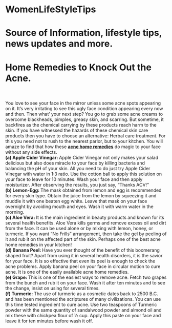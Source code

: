 # WomenLifeStyleTips
Source of Information, lifestyle tips, news updates and more.
=================

<H1>Home Remedies to Knock Out the Acne.</H1>
<br><br>
You love to see your face in the mirror unless some acne spots appearing on it.  It’s very irritating to see this ugly face condition appearing every now and then. Then what’ your next step? You go to grab some acne creams to overcome blackheads, pimples, greasy skin, and scarring. But sometime, it backfires as the chemical carrying by these products reach harm to the skin. If you have witnessed the hazards of these chemical skin care products then you have to choose an alternative: Herbal care treatment. For this you need not to rush to the nearest parlor, but to your kitchen. You will amaze to find that how these <b><a href="http://www.thelivingpress.com/beauty/skincare/">acne home remedies</a></b> do magic to your face without any side effects.
<br>
<b> (a) Apple Cider Vinegar: </b>
Apple Cider Vinegar not only makes your salad delicious but also does miracle to your face by killing bacteria and balancing the pH of your skin. All you need to do just try Apple Cider Vinegar with water in 1:3 ratio. Use the cotton ball to apply this solution on your face to leave for 10 minutes. Wash your face and then apply moisturizer. After observing the results, you just say, “Thanks ACV!”<br>
<b> (b) Lemon-Egg: </b>
The mask obtained from lemon and egg is recommended for every skin type. Obtain the juice from the lemon by squeezing it and muddle it with one beaten egg white. Leave that mask on your face overnight by avoiding mouth and eyes. Wash it with warm water in the morning.<br>
<b> (c) Aloe Vera: </b>
It is the main ingredient in beauty products and known for its several health benefits. Aloe Vera kills germs and remove excess oil and dirt from the face. It can be used alone or by mixing with lemon, honey, or turmeric. If you want “No Frills” arrangement, then take the gel by peeling of it and rub it on the affected part of the skin. Perhaps one of the best acne home remedies in your kitchen!<br>
<b> (d) Banana Peel: </b>
Have you ever thought of the benefit of this boomerang shaped fruit? Apart from using it in several health disorders, it is the savior for your face. It is so effective that even its peel is enough to check the acne problems. Apply banana peel on your face in circular motion to cure acne. It is one of the easily available acne home remedies.<br>
<b> (e) Grape: </b>
This is one of the easiest ways to remove acne. Fetch two grapes from the bunch and rub it on your face. Wash it after ten minutes and to see the change, insist on using for several times.<br>
<b> (f) Turmeric: </b>
The use of turmeric as a cosmetic dates back to 2500 B.C. and has been mentioned the scriptures of many civilizations. You can use this time tested ingredient to cure acne. Use two teaspoons of Turmeric powder with the same quantity of sandalwood powder and almond oil and mix these with chickpea flour of ½ cup. Apply this paste on your face and leave it for ten minutes before wash it off.<br>
